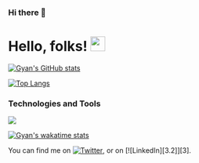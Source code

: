 ### Hi there 👋

# Hello, folks! <img src="https://raw.githubusercontent.com/gyanprakash0221/gyanprakash0221/master/wave.gif" width="30px">


<!--
**gyanprakash0221/gyanprakash0221** is a ✨ _special_ ✨ repository because its `README.md` (this file) appears on your GitHub profile.

Here are some ideas to get you started:

- 🔭 I’m currently working on 
- 🌱 I’m currently learning ...
- 👯 I’m looking to collaborate on ...
- 🤔 I’m looking for help with ...
- 💬 Ask me about ...
- 📫 How to reach me: ...
- 😄 Pronouns: ...
- ⚡ Fun fact: ...
-->


[![Gyan's GitHub stats](https://github-readme-stats.vercel.app/api?username=gyanprakash0221)](https://github.com/gyanprakash0221/github-readme-stats)

[![Top Langs](https://github-readme-stats.vercel.app/api/top-langs/?username=gyanprakash0221)](https://github.com/gyanprakash0221/github-readme-stats)

### Technologies and Tools

![](https://img.shields.io/badge/<OS>-<Linux>-informational?style=flat&logo=<LOGO_NAME>&logoColor=white&color=2bbc8a)

[![Gyan's wakatime stats](https://github-readme-stats.vercel.app/api/wakatime?username=gyanprakash0221)](https://github.com/gyanprakash0221/github-readme-stats)

<!-- Actual text -->

You can find me on [![Twitter][1.2]][1], or on [![LinkedIn][3.2]][3].

<!-- Icons -->

[1.2]: http://i.imgur.com/wWzX9uB.png (twitter icon without padding)
[2.2]: https://raw.githubusercontent.com/gyanprakash0221/gyanprakash0221/master/linkedin-3-16.png (LinkedIn icon without padding)

<!-- Links to your social media accounts -->

[1]: https://twitter.com/TarunKsingh2102
[2]: https://www.linkedin.com/in/gyanprakash-/
